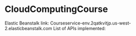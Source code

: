 # CloudComputingCourse
Elastic Beanstalk link: Courseservice-env.2qatkvitjp.us-west-2.elasticbeanstalk.com 
List of APIs implemented:

